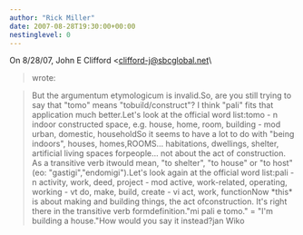 ```yaml
---
author: "Rick Miller"
date: 2007-08-28T19:30:00+00:00
nestinglevel: 0
---
```

On 8/28/07, John E Clifford <[clifford-j@sbcglobal.net](mailto://clifford-j@sbcglobal.net)\
> wrote:

> But the argumentum etymologicum is invalid.So, are you still trying to say that "tomo" means "tobuild/construct"? I think "pali" fits that application much better.Let's look at the official word list:tomo - n indoor constructed space, e.g. house, home, room, building - mod urban, domestic, householdSo it seems to have a lot to do with "being indoors", houses, homes,ROOMS... habitations, dwellings, shelter, artificial living spaces forpeople... not about the act of construction. As a transitive verb itwould mean, "to shelter", "to house" or "to host" (eo: "gastigi","endomigi").Let's look again at the official word list:pali - n activity, work, deed, project - mod active, work-related, operating, working - vt do, make, build, create - vi act, work, functionNow \*this\* is about making and building things, the act ofconstruction. It's right there in the transitive verb formdefinition."mi pali e tomo." = "I'm building a house."How would you say it instead?jan Wiko